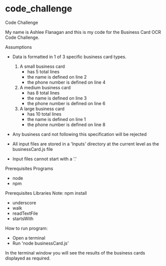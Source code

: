 # code_challenge
Code Challenge

My name is Ashlee Flanagan and this is my code for the Business Card OCR Code Challenge.

Assumptions

* Data is formatted in 1 of 3 specific business card types.
  1. A small business card
      * has 5 total lines
      * the name is defined on line 2
      * the phone number is defined on line 4
  2. A medium business card
      * has 8 total lines
      * the name is defined on line 3
      * the phone number is defined on line 6
  3. A large business card
      * has 10 total lines
      * the name is defined on line 1
      * the phone number is defined on line 8

* Any business card not following this specification will be rejected

* All input files are stored in a 'Inputs' directory at the current level as the businessCard.js file

* Input files cannot start with a '.'

Prerequisites Programs
* node
* npm

Prerequisites Libraries
  Note: npm install <lib>
  - underscore
  - walk
  - readTextFile
  - startsWith

How to run program:
* Open a terminal
* Run 'node businessCard.js'

In the terminal window you will see the results of the business cards displayed as required.
